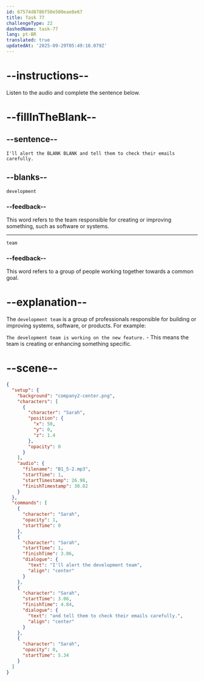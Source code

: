 ```yaml
---
id: 67574d8786f50e500eae8e67
title: Task 77
challengeType: 22
dashedName: task-77
lang: pt-BR
translated: true
updatedAt: '2025-09-29T05:49:18.079Z'
---
```

<!-- (Audio) Sarah: I'll alert the development team and tell them to check their emails carefully. -->

# --instructions--

Listen to the audio and complete the sentence below.

# --fillInTheBlank--

## --sentence--

`I'll alert the BLANK BLANK and tell them to check their emails carefully.`

## --blanks--

`development`

### --feedback--

This word refers to the team responsible for creating or improving something, such as software or systems.

---

`team`

### --feedback--

This word refers to a group of people working together towards a common goal.

# --explanation--

The `development team` is a group of professionals responsible for building or improving systems, software, or products. For example:

`The development team is working on the new feature.` - This means the team is creating or enhancing something specific.

# --scene--

```json
{
  "setup": {
    "background": "company2-center.png",
    "characters": [
      {
        "character": "Sarah",
        "position": {
          "x": 50,
          "y": 0,
          "z": 1.4
        },
        "opacity": 0
      }
    ],
    "audio": {
      "filename": "B1_5-2.mp3",
      "startTime": 1,
      "startTimestamp": 26.98,
      "finishTimestamp": 30.82
    }
  },
  "commands": [
    {
      "character": "Sarah",
      "opacity": 1,
      "startTime": 0
    },
    {
      "character": "Sarah",
      "startTime": 1,
      "finishTime": 3.06,
      "dialogue": {
        "text": "I'll alert the development team",
        "align": "center"
      }
    },
    {
      "character": "Sarah",
      "startTime": 3.06,
      "finishTime": 4.84,
      "dialogue": {
        "text": "and tell them to check their emails carefully.",
        "align": "center"
      }
    },
    {
      "character": "Sarah",
      "opacity": 0,
      "startTime": 5.34
    }
  ]
}
```
